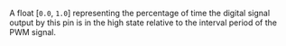 A float [`0.0`, `1.0`] representing the percentage of time the digital signal output by this pin is in the high state relative to the interval period of the PWM signal.
